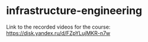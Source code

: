 # infrastructure-engineering
Link to the recorded videos for the course: https://disk.yandex.ru/d/FZpYLujMKR-n7w

